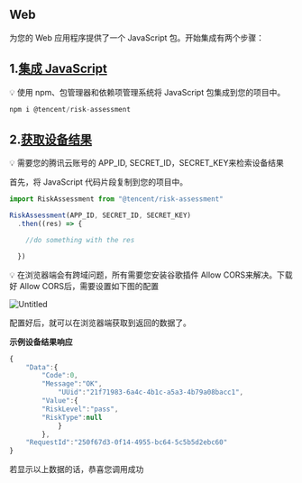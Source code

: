 ## Web

为您的 Web 应用程序提供了一个 JavaScript 包。开始集成有两个步骤：

## 1.[集成 JavaScript](https://iguide.shield.com/iguide/device/web#integrate-js)

<aside>
💡 使用 npm、包管理器和依赖项管理系统将 JavaScript 包集成到您的项目中。

</aside>

```jsx
npm i @tencent/risk-assessment
```

## 2.[获取设备结果](https://iguide.shield.com/iguide/device/web#get-device-results-web)

<aside>
💡 需要您的腾讯云账号的 APP_ID, SECRET_ID，SECRET_KEY来检索设备结果

</aside>

首先，将 JavaScript 代码片段复制到您的项目中。

```jsx
import RiskAssessment from "@tencent/risk-assessment"

RiskAssessment(APP_ID, SECRET_ID, SECRET_KEY)
  .then((res) => {

    //do something with the res

  })
```

<aside>
💡 在浏览器端会有跨域问题，所有需要您安装谷歌插件 Allow CORS来解决。下载好 Allow CORS后，需要设置如下图的配置

</aside>

![Untitled](https://user-images.githubusercontent.com/56524120/148018289-07013d7e-8426-494f-8f1a-fb3c91acfd44.png)

配置好后，就可以在浏览器端获取到返回的数据了。

**示例设备结果响应**

```jsx
{
	"Data":{
		"Code":0,
		"Message":"OK",
        	"UUid":"21f71983-6a4c-4b1c-a5a3-4b79a08bacc1",
		"Value":{
		"RiskLevel":"pass",
		"RiskType":null
			}
		},
	"RequestId":"250f67d3-0f14-4955-bc64-5c5b5d2ebc60"
}
```

若显示以上数据的话，恭喜您调用成功

